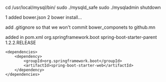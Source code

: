 cd /usr/local/mysql/bin/
sudo ./mysqld_safe
sudo ./mysqladmin shutdown

1 added bower.json
2 bower install...

add .gitignore so that we won't commit bower_componets to github.mn

added in pom.xml
 <parent>
        <groupId>org.springframework.boot</groupId>
        <artifactId>spring-boot-starter-parent</artifactId>
        <version>1.2.2.RELEASE</version>
    </parent>

    <dependencies>
        <dependency>
            <groupId>org.springframework.boot</groupId>
            <artifactId>spring-boot-starter-web</artifactId>
        </dependency>
    </dependencies>
